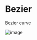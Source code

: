 # Bezier
Bezier curve

![image](https://user-images.githubusercontent.com/59943387/112932478-ed574080-9158-11eb-8568-87a3769f4791.png)
